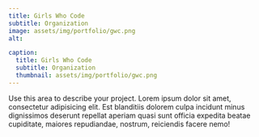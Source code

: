 ```yaml
---
title: Girls Who Code
subtitle: Organization
image: assets/img/portfolio/gwc.png
alt: 

caption:
  title: Girls Who Code
  subtitle: Organization
  thumbnail: assets/img/portfolio/gwc.png
---
```

Use this area to describe your project. Lorem ipsum dolor sit amet, consectetur adipisicing elit. Est blanditiis dolorem culpa incidunt minus dignissimos deserunt repellat aperiam quasi sunt officia expedita beatae cupiditate, maiores repudiandae, nostrum, reiciendis facere nemo!



